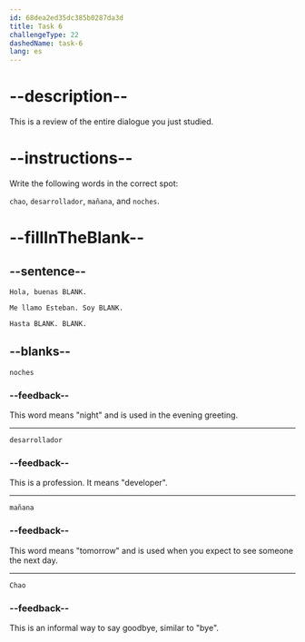 ```yaml
---
id: 68dea2ed35dc385b0287da3d
title: Task 6
challengeType: 22
dashedName: task-6
lang: es
---
```

<!-- REVIEW -->

# --description--

This is a review of the entire dialogue you just studied.

# --instructions--

Write the following words in the correct spot:

`chao`, `desarrollador`, `mañana`, and `noches`.

# --fillInTheBlank--

## --sentence--

`Hola, buenas BLANK.`  

`Me llamo Esteban. Soy BLANK.`
  
`Hasta BLANK. BLANK.`

## --blanks--

`noches`

### --feedback--

This word means "night" and is used in the evening greeting.

---

`desarrollador`

### --feedback--

This is a profession. It means "developer".

---

`mañana`

### --feedback--

This word means "tomorrow" and is used when you expect to see someone the next day.

---

`Chao`

### --feedback--

This is an informal way to say goodbye, similar to "bye".

